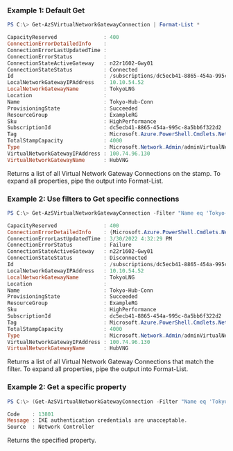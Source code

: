 ### Example 1: Default Get
```powershell
PS C:\> Get-AzSVirtualNetworkGatewayConnection | Format-List *

CapacityReserved               : 400
ConnectionErrorDetailedInfo    : 
ConnectionErrorLastUpdatedTime : 
ConnectionErrorStatus          : 
ConnectionStateActiveGateway   : n22r1602-Gwy01
ConnectionStateStatus          : Connected
Id                             : /subscriptions/dc5ecb41-8865-454a-995c-8a5bb6f322d2/resourceGroups/ExampleRG/providers/Microsoft.Network/connections/Tokyo-Hub-Conn
LocalNetworkGatewayIPAddress   : 10.10.54.52
LocalNetworkGatewayName        : TokyoLNG
Location                       : 
Name                           : Tokyo-Hub-Conn
ProvisioningState              : Succeeded
ResourceGroup                  : ExampleRG
Sku                            : HighPerformance
SubscriptionId                 : dc5ecb41-8865-454a-995c-8a5bb6f322d2
Tag                            : Microsoft.Azure.PowerShell.Cmdlets.NetworkAdmin.Models.Api20150615.ResourceTags
TotalStampCapacity             : 4000
Type                           : Microsoft.Network.Admin/adminVirtualNetworkGatewayConnections
VirtualNetworkGatewayIPAddress : 100.74.96.130
VirtualNetworkGatewayName      : HubVNG
```

Returns a list of all Virtual Network Gateway Connections on the stamp. To expand all properties, pipe the output into Format-List.

### Example 2: Use filters to Get specific connections
```powershell
PS C:\> Get-AzSVirtualNetworkGatewayConnection -Filter "Name eq 'Tokyo-Hub-Conn'" | Format-List *

CapacityReserved               : 400
ConnectionErrorDetailedInfo    : {Microsoft.Azure.PowerShell.Cmdlets.NetworkAdmin.Models.Api20220201.VirtualNetworkGatewayConnectionConfigurationStateInfo}
ConnectionErrorLastUpdatedTime : 3/30/2022 4:32:29 PM
ConnectionErrorStatus          : Failure
ConnectionStateActiveGateway   : n22r1602-Gwy01
ConnectionStateStatus          : Disconnected
Id                             : /subscriptions/dc5ecb41-8865-454a-995c-8a5bb6f322d2/resourceGroups/ExampleRG/providers/Microsoft.Network/connections/Tokyo-Hub-Conn
LocalNetworkGatewayIPAddress   : 10.10.54.52
LocalNetworkGatewayName        : TokyoLNG
Location                       : 
Name                           : Tokyo-Hub-Conn
ProvisioningState              : Succeeded
ResourceGroup                  : ExampleRG
Sku                            : HighPerformance
SubscriptionId                 : dc5ecb41-8865-454a-995c-8a5bb6f322d2
Tag                            : Microsoft.Azure.PowerShell.Cmdlets.NetworkAdmin.Models.Api20150615.ResourceTags
TotalStampCapacity             : 4000
Type                           : Microsoft.Network.Admin/adminVirtualNetworkGatewayConnections
VirtualNetworkGatewayIPAddress : 100.74.96.130
VirtualNetworkGatewayName      : HubVNG
```

Returns a list of all Virtual Network Gateway Connections that match the filter. To expand all properties, pipe the output into Format-List.

### Example 2: Get a specific property
```powershell
PS C:\> (Get-AzSVirtualNetworkGatewayConnection -Filter "Name eq 'Tokyo-Hub-Conn'").ConnectionErrorDetailedInfo | Format-List

Code    : 13801
Message : IKE authentication credentials are unacceptable.
Source  : Network Controller
```

Returns the specified property.

